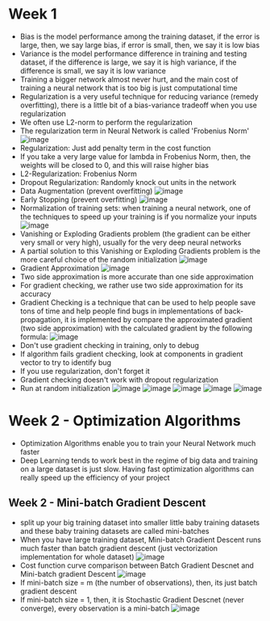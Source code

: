 # Week 1

- Bias is the model performance among the training dataset, if the error is large, then, we say large bias, if error is small, then, we say it is low bias
- Variance is the model performance difference in training and testing dataset, if the difference is large, we say it is high variance, if the difference is small, we say it is low variance
- Training a bigger network almost never hurt, and the main cost of training a neural network that is too big is just computational time
- Regularization is a very useful technique for reducing variance (remedy overfitting), there is a little bit of a bias-variance tradeoff when you use regularization
- We often use L2-norm to perform the regularization
- The regularization term in Neural Network is called 'Frobenius Norm'
![image](https://user-images.githubusercontent.com/60442877/151812156-0fdbe91a-152b-4b23-a37c-3d04e1ea4b22.png)
- Regularization: Just add penalty term in the cost function
- If you take a very large value for lambda in Frobenius Norm, then, the weights will be closed to 0, and this will raise higher bias 
- L2-Regularization: Frobenius Norm
- Dropout Regularization: Randomly knock out units in the network
- Data Augmentation (prevent overfitting)
![image](https://user-images.githubusercontent.com/60442877/154621348-fcfae5c6-a417-4335-afad-47807968bcdf.png)
- Early Stopping (prevent overfitting)
![image](https://user-images.githubusercontent.com/60442877/154622313-b2e0e16c-bb33-40dc-9a37-650abbd57d9a.png)
- Normalization of training sets: when training a neural network, one of the techniques to speed up your training is if you normalize your inputs
![image](https://user-images.githubusercontent.com/60442877/154623244-2d761e2f-2c61-4392-90bf-93fa92319f90.png)
- Vanishing or Exploding Gradients problem (the gradient can be either very small or very high), usually for the very deep neural networks
- A partial solution to this Vanishing or Exploding Gradients problem is the more careful choice of the random initialization 
![image](https://user-images.githubusercontent.com/60442877/154625895-cd3e771b-9839-495e-91a9-d7f618cc1bbb.png)
- Gradient Approximation 
![image](https://user-images.githubusercontent.com/60442877/154787217-1a7d2688-05b4-4f93-ac98-1bbb023d9217.png)
- Two side approximation is more accurate than one side approximation
- For gradient checking, we rather use two side approximation for its accuracy
- Gradient Checking is a technique that can  be used to help people save tons of time and help people find bugs in implementations of back-propagation, it is implemented by compare the approximated gradient (two side approximation) with the calculated gradient by the following formula:
![image](https://user-images.githubusercontent.com/60442877/154817590-ec2d092b-9144-4822-919f-b3321a4630dc.png)
- Don't use gradient checking in training, only to debug
- If algorithm fails gradient checking, look at components in gradient vector to try to identify bug
- If you use regularization, don't forget it
- Gradient checking doesn't work with dropout regularization
- Run at random initialization
![image](https://user-images.githubusercontent.com/60442877/154818037-3f162df1-010c-48ec-90dc-cfdd6ea81f82.png)
![image](https://user-images.githubusercontent.com/60442877/154818968-a45d569c-e45f-4859-986c-9965530d4f17.png)
![image](https://user-images.githubusercontent.com/60442877/154820442-9392724e-c226-4afb-b2bb-2486da49423b.png)
![image](https://user-images.githubusercontent.com/60442877/154822540-6e7ea439-adb1-4ed8-b83d-c447480dfa18.png)
![image](https://user-images.githubusercontent.com/60442877/154825473-0891bdd7-4bc7-4d66-9124-0642b4c72f98.png)


# Week 2 - Optimization Algorithms

- Optimization Algorithms enable you to train your Neural Network much faster
- Deep Learning tends to work best in the regime of big data and training on a large dataset is just slow. Having fast optimization algorithms can really speed up the efficiency of your project

## Week 2 - Mini-batch Gradient Descent

- split up your big training dataset into smaller little baby training datasets and these baby training datasets are called mini-batches
- When you have large training dataset, Mini-batch Gradient Descent runs much faster than batch gradient descent (just vectorization implementation for whole dataset)
![image](https://user-images.githubusercontent.com/60442877/154870804-16ce94ba-5f0c-4184-9cad-0dbc105cc6bb.png)
- Cost function curve comparison between Batch Gradient Descnet and Mini-batch gradient Descent
![image](https://user-images.githubusercontent.com/60442877/154870996-040b046e-8ccd-4aae-988b-13ef71f678a1.png)
- If mini-batch size = m (the number of observations), then, its just batch gradient descent
- If mini-batch size = 1, then, it is Stochastic Gradient Descnet (never converge), every observation is a mini-batch
![image](https://user-images.githubusercontent.com/60442877/154871701-faa454b0-5654-4354-bd4a-343f4e7343d7.png)



